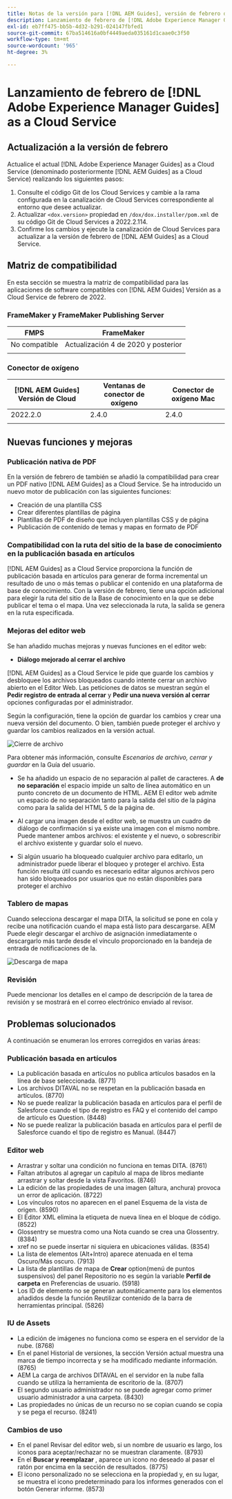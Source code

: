 ```yaml
---
title: Notas de la versión para [!DNL AEM Guides], versión de febrero de 2022
description: Lanzamiento de febrero de [!DNL Adobe Experience Manager Guides] as a Cloud Service
exl-id: eb7ff475-bb5b-4d32-b291-024147fbfed1
source-git-commit: 67ba514616a0bf4449aeda035161d1caae0c3f50
workflow-type: tm+mt
source-wordcount: '965'
ht-degree: 3%

---
```


# Lanzamiento de febrero de [!DNL Adobe Experience Manager Guides] as a Cloud Service

## Actualización a la versión de febrero

Actualice el actual [!DNL Adobe Experience Manager Guides] as a Cloud Service (denominado posteriormente [!DNL AEM Guides] as a Cloud Service) realizando los siguientes pasos:
1. Consulte el código Git de los Cloud Services y cambie a la rama configurada en la canalización de Cloud Services correspondiente al entorno que desee actualizar.
1. Actualizar `<dox.version>` propiedad en `/dox/dox.installer/pom.xml` de su código Git de Cloud Services a 2022.2.114.
1. Confirme los cambios y ejecute la canalización de Cloud Services para actualizar a la versión de febrero de [!DNL AEM Guides] as a Cloud Service.

## Matriz de compatibilidad

En esta sección se muestra la matriz de compatibilidad para las aplicaciones de software compatibles con [!DNL AEM Guides] Versión as a Cloud Service de febrero de 2022.

### FrameMaker y FrameMaker Publishing Server

| FMPS | FrameMaker |
| --- | --- |
| No compatible | Actualización 4 de 2020 y posterior |
|  |  |


### Conector de oxígeno

| [!DNL AEM Guides] Versión de Cloud | Ventanas de conector de oxígeno | Conector de oxígeno Mac |
| --- | --- | --- |
| 2022.2.0 | 2.4.0 | 2.4.0 |
|  |  |  |


## Nuevas funciones y mejoras

### Publicación nativa de PDF

En la versión de febrero de también se añadió la compatibilidad para crear un PDF nativo [!DNL AEM Guides] as a Cloud Service. Se ha introducido un nuevo motor de publicación con las siguientes funciones:
* Creación de una plantilla CSS
* Crear diferentes plantillas de página
* Plantillas de PDF de diseño que incluyen plantillas CSS y de página
* Publicación de contenido de temas y mapas en formato de PDF

### Compatibilidad con la ruta del sitio de la base de conocimiento en la publicación basada en artículos

[!DNL AEM Guides] as a Cloud Service proporciona la función de publicación basada en artículos para generar de forma incremental un resultado de uno o más temas o publicar el contenido en una plataforma de base de conocimiento. Con la versión de febrero, tiene una opción adicional para elegir la ruta del sitio de la Base de conocimiento en la que se debe publicar el tema o el mapa. Una vez seleccionada la ruta, la salida se genera en la ruta especificada.

### Mejoras del editor web

Se han añadido muchas mejoras y nuevas funciones en el editor web:

* **Diálogo mejorado al cerrar el archivo**

[!DNL AEM Guides] as a Cloud Service le pide que guarde los cambios y desbloquee los archivos bloqueados cuando intente cerrar un archivo abierto en el Editor Web. Las peticiones de datos se muestran según el **Pedir registro de entrada al cerrar** y **Pedir una nueva versión al cerrar** opciones configuradas por el administrador.

Según la configuración, tiene la opción de guardar los cambios y crear una nueva versión del documento. O bien, también puede proteger el archivo y guardar los cambios realizados en la versión actual.

![Cierre de archivo](assets/file-close-save-changes-unlock.png)

Para obtener más información, consulte *Escenarios de archivo, cerrar y guardar* en la Guía del usuario.

* Se ha añadido un espacio de no separación al pallet de caracteres.  A **de no separación** el espacio impide un salto de línea automático en un punto concreto de un documento de HTML. AEM El editor web admite un espacio de no separación tanto para la salida del sitio de la página como para la salida del HTML 5 de la página de.

* Al cargar una imagen desde el editor web, se muestra un cuadro de diálogo de confirmación si ya existe una imagen con el mismo nombre. Puede mantener ambos archivos: el existente y el nuevo, o sobrescribir el archivo existente y guardar solo el nuevo.

* Si algún usuario ha bloqueado cualquier archivo para editarlo, un administrador puede liberar el bloqueo y proteger el archivo. Esta función resulta útil cuando es necesario editar algunos archivos pero han sido bloqueados por usuarios que no están disponibles para proteger el archivo

### Tablero de mapas

Cuando selecciona descargar el mapa DITA, la solicitud se pone en cola y recibe una notificación cuando el mapa está listo para descargarse. AEM Puede elegir descargar el archivo de asignación inmediatamente o descargarlo más tarde desde el vínculo proporcionado en la bandeja de entrada de notificaciones de la.

![Descarga de mapa](assets/download-map-prompt.png)

### Revisión

Puede mencionar los detalles en el campo de descripción de la tarea de revisión y se mostrará en el correo electrónico enviado al revisor.

## Problemas solucionados

A continuación se enumeran los errores corregidos en varias áreas:

### Publicación basada en artículos

* La publicación basada en artículos no publica artículos basados en la línea de base seleccionada. (8771)
* Los archivos DITAVAL no se respetan en la publicación basada en artículos. (8770)
* No se puede realizar la publicación basada en artículos para el perfil de Salesforce cuando el tipo de registro es FAQ y el contenido del campo de artículo es Question. (8448)
* No se puede realizar la publicación basada en artículos para el perfil de Salesforce cuando el tipo de registro es Manual. (8447)

### Editor web

* Arrastrar y soltar una condición no funciona en temas DITA. (8761)
* Faltan atributos al agregar un capítulo al mapa de libros mediante arrastrar y soltar desde la vista Favoritos. (8746)
* La edición de las propiedades de una imagen (altura, anchura) provoca un error de aplicación. (8722)
* Los vínculos rotos no aparecen en el panel Esquema de la vista de origen. (8590)
* El Editor XML elimina la etiqueta de nueva línea en el bloque de código. (8522)
* Glossentry se muestra como una Nota cuando se crea una Glossentry. (8384)
* xref no se puede insertar ni siquiera en ubicaciones válidas. (8354)
* La lista de elementos (Alt+Intro) aparece atenuada en el tema Oscuro/Más oscuro. (7913)
* La lista de plantillas de mapa de **Crear** option(menú de puntos suspensivos) del panel Repositorio no es según la variable **Perfil de carpeta** en Preferencias de usuario. (5918)
* Los ID de elemento no se generan automáticamente para los elementos añadidos desde la función Reutilizar contenido de la barra de herramientas principal. (5826)

### IU de Assets

* La edición de imágenes no funciona como se espera en el servidor de la nube. (8768)
* En el panel Historial de versiones, la sección Versión actual muestra una marca de tiempo incorrecta y se ha modificado mediante información. (8765)
* AEM La carga de archivos DITAVAL en el servidor en la nube falla cuando se utiliza la herramienta de escritorio de la. (8707)
* El segundo usuario administrador no se puede agregar como primer usuario administrador a una carpeta. (8430)
* Las propiedades no únicas de un recurso no se copian cuando se copia y se pega el recurso. (8241)

### Cambios de uso

* En el panel Revisar del editor web, si un nombre de usuario es largo, los iconos para aceptar/rechazar no se muestran claramente. (8793)
* En el **Buscar y reemplazar** , aparece un icono no deseado al pasar el ratón por encima en la sección de resultados. (8775)
* El icono personalizado no se selecciona en la propiedad y, en su lugar, se muestra el icono predeterminado para los informes generados con el botón Generar informe. (8573)
